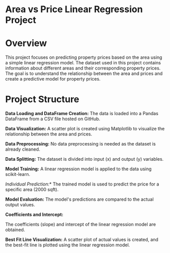 # Area vs Price Linear Regression Project

# Overview
This project focuses on predicting property prices based on the area using a simple linear regression model. The dataset used in this project contains information about different areas and their corresponding property prices. The goal is to understand the relationship between the area and prices and create a predictive model for property prices.

# Project Structure

**Data Loading and DataFrame Creation:**
The data is loaded into a Pandas DataFrame from a CSV file hosted on GitHub.

**Data Visualization:**
A scatter plot is created using Matplotlib to visualize the relationship between the area and prices.

**Data Preprocessing:**
No data preprocessing is needed as the dataset is already cleaned.

**Data Splitting:**
The dataset is divided into input (x) and output (y) variables.

**Model Training:**
A linear regression model is applied to the data using scikit-learn.

*Individual Prediction:**
The trained model is used to predict the price for a specific area (2000 sqft).

**Model Evaluation:**
The model's predictions are compared to the actual output values.

**Coefficients and Intercept:**

The coefficients (slope) and intercept of the linear regression model are obtained.

**Best Fit Line Visualization:**
A scatter plot of actual values is created, and the best-fit line is plotted using the linear regression model.
